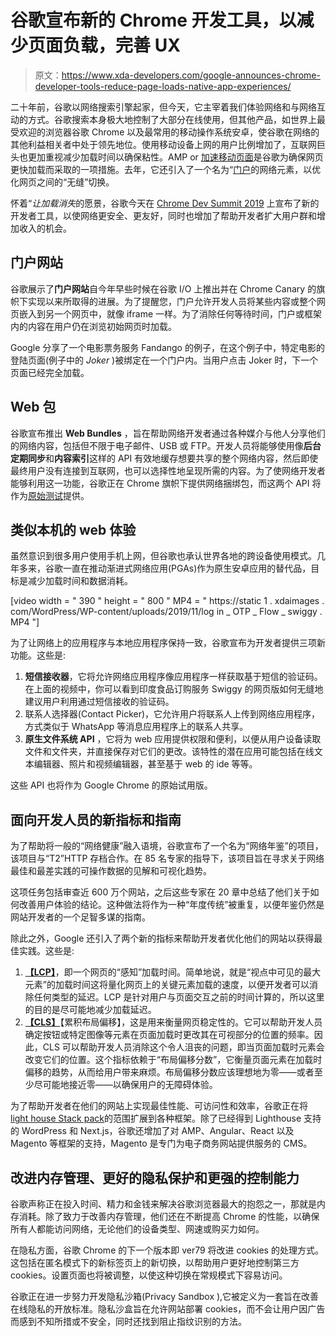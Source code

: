 # 谷歌宣布新的 Chrome 开发工具，以减少页面负载，完善 UX

> 原文：<https://www.xda-developers.com/google-announces-chrome-developer-tools-reduce-page-loads-native-app-experiences/>

二十年前，谷歌以网络搜索引擎起家，但今天，它主宰着我们体验网络和与网络互动的方式。谷歌搜索本身极大地控制了大部分在线使用，但其他产品，如世界上最受欢迎的浏览器谷歌 Chrome 以及最常用的移动操作系统安卓，使谷歌在网络的其他利益相关者中处于领先地位。使用移动设备上网的用户比例增加了，互联网巨头也更加重视减少加载时间以确保粘性。AMP or [加速移动页面](https://www.xda-developers.com/accelerated-mobile-pages-what-are-they-and-how-do-i-implement-them/)是谷歌为确保网页更快加载而采取的一项措施。去年，它还引入了一个名为“[门户](https://www.xda-developers.com/google-portals-revamp-browsing-mobile-websites/)的网络元素，以优化网页之间的“无缝”切换。

怀着“*让加载消失*的愿景，谷歌今天在 [Chrome Dev Summit 2019](https://developer.chrome.com/devsummit/) 上宣布了新的开发者工具，以使网络更安全、更友好，同时也增加了帮助开发者扩大用户群和增加收入的机会。

## 门户网站

谷歌展示了**门户网站**自今年早些时候在谷歌 I/O 上推出并在 Chrome Canary 的旗帜下实现以来所取得的进展。为了提醒您，门户允许开发人员将某些内容或整个网页嵌入到另一个网页中，就像 iframe 一样。为了消除任何等待时间，门户或框架内的内容在用户仍在浏览初始网页时加载。

Google 分享了一个电影票务服务 Fandango 的例子，在这个例子中，特定电影的登陆页面(例子中的 *Joker* )被绑定在一个门户内。当用户点击 Joker 时，下一个页面已经完全加载。

## Web 包

谷歌宣布推出 **Web Bundles** ，旨在帮助网络开发者通过各种媒介与他人分享他们的网络内容，包括但不限于电子邮件、USB 或 FTP。开发人员将能够使用像**后台定期同步**和**内容索引**这样的 API 有效地缓存想要共享的整个网络内容，然后即使最终用户没有连接到互联网，也可以选择性地呈现所需的内容。为了使网络开发者能够利用这一功能，谷歌正在 Chrome 旗帜下提供网络捆绑包，而这两个 API 将作为[原始测试](https://github.com/GoogleChrome/OriginTrials/blob/gh-pages/developer-guide.md)提供。

## 类似本机的 web 体验

虽然意识到很多用户使用手机上网，但谷歌也承认世界各地的跨设备使用模式。几年多来，谷歌一直在推动渐进式网络应用(PGAs)作为原生安卓应用的替代品，目标是减少加载时间和数据消耗。

[video width = " 390 " height = " 800 " MP4 = " https://static 1 . xdaimages . com/WordPress/WP-content/uploads/2019/11/log in _ OTP _ Flow _ swiggy . MP4 "]

为了让网络上的应用程序与本地应用程序保持一致，谷歌宣布为开发者提供三项新功能。这些是:

1.  **短信接收器**，它将允许网络应用程序像应用程序一样获取基于短信的验证码。在上面的视频中，你可以看到印度食品订购服务 Swiggy 的网页版如何无缝地建议用户利用通过短信接收的验证码。
2.  联系人选择器(Contact Picker)，它允许用户将联系人上传到网络应用程序，方式类似于 WhatsApp 等消息应用程序上的联系人共享。
3.  **原生文件系统 API** ，它将为 web 应用提供权限和便利，以便从用户设备读取文件和文件夹，并直接保存对它们的更改。该特性的潜在应用可能包括在线文本编辑器、照片和视频编辑器，甚至基于 web 的 ide 等等。

这些 API 也将作为 Google Chrome 的原始试用版。

## 面向开发人员的新指标和指南

为了帮助将一般的“网络健康”融入语境，谷歌宣布了一个名为“网络年鉴”的项目，该项目与“T2”HTTP 存档合作。在 85 名专家的指导下，该项目旨在寻求关于网络最佳和最差实践的可操作数据的见解和可视化趋势。

这项任务包括审查近 600 万个网站，之后这些专家在 20 章中总结了他们关于如何改善用户体验的结论。这种做法将作为一种“年度传统”被重复，以便年鉴仍然是网站开发者的一个足智多谋的指南。

除此之外，Google 还引入了两个新的指标来帮助开发者优化他们的网站以获得最佳实践。这些是:

1.  [**【LCP】**](https://web.dev/lcp/)，即一个网页的“感知”加载时间。简单地说，就是“视点中可见的最大元素”的加载时间这将量化网页上的关键元素加载的速度，以便开发者可以消除任何类型的延迟。LCP 是针对用户与页面交互之前的时间计算的，所以这里的目的是尽可能地减少加载延迟。
2.  **[【CLS】](https://web.dev/cls/)**【累积布局偏移】，这是用来衡量网页稳定性的。它可以帮助开发人员确定按钮或特定图像等元素在页面加载时更改其在可视部分的位置的频率。因此，CLS 可以帮助开发人员消除这个令人沮丧的问题，即当页面加载时元素会改变它们的位置。这个指标依赖于“布局偏移分数”，它衡量页面元素在加载时偏移的趋势，从而给用户带来麻烦。布局偏移分数应该理想地为零——或者至少尽可能地接近零——以确保用户的无障碍体验。

为了帮助开发者在他们的网站上实现最佳性能、可访问性和效率，谷歌正在将[light house Stack pack](https://github.com/GoogleChrome/lighthouse-stack-packs)的范围扩展到各种框架。除了已经得到 Lighthouse 支持的 WordPress 和 Next.js，谷歌还增加了对 AMP、Angular、React 以及 Magento 等框架的支持，Magento 是专门为电子商务网站提供服务的 CMS。

## 改进内存管理、更好的隐私保护和更强的控制能力

谷歌声称正在投入时间、精力和金钱来解决谷歌浏览器最大的抱怨之一，那就是内存消耗。除了致力于改善内存管理，他们还在不断提高 Chrome 的性能，以确保所有人都能访问网络，无论他们的设备类型、网速或购买力如何。

在隐私方面，谷歌 Chrome 的下一个版本即 ver79 将改进 cookies 的处理方式。这包括在匿名模式下的新标签页上的新切换，以帮助用户更好地控制第三方 cookies。设置页面也将被调整，以使这种切换在常规模式下容易访问。

谷歌正在进一步努力开发隐私沙箱(Privacy Sandbox ),它被定义为一套旨在改善在线隐私的开放标准。隐私沙盒旨在允许网站部署 cookies，而不会让用户因广告而感到不知所措或不安全，同时还找到阻止指纹识别的方法。